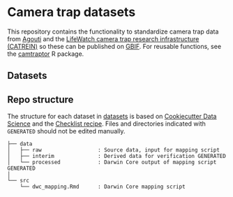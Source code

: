 # Camera trap datasets

This repository contains the functionality to standardize camera trap data from [Agouti](https://agouti.eu) and the [LifeWatch camera trap research infrastructure (CATREIN)](https://www.lifewatch.be/en/camera-trap-research-infrastructure-catrein) so these can be published on [GBIF](https://www.gbif.org/). For reusable functions, see the [camtraptor](https://inbo.github.io/camtraptor) R package.

## Datasets



## Repo structure

The structure for each dataset in [datasets](datasets) is based on [Cookiecutter Data Science](http://drivendata.github.io/cookiecutter-data-science/) and the [Checklist recipe](https://github.com/trias-project/checklist-recipe). Files and directories indicated with `GENERATED` should not be edited manually.

```
├── data
│   ├── raw                  : Source data, input for mapping script
│   ├── interim              : Derived data for verification GENERATED
│   └── processed            : Darwin Core output of mapping script GENERATED
│
└── src
    └── dwc_mapping.Rmd      : Darwin Core mapping script
```
